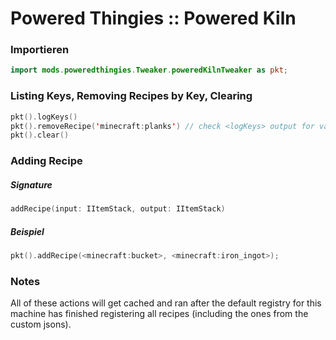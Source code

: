 # Powered Thingies :: Powered Kiln

### Importieren

```kotlin
import mods.poweredthingies.Tweaker.poweredKilnTweaker as pkt;
```

### Listing Keys, Removing Recipes by Key, Clearing

```kotlin
pkt().logKeys()
pkt().removeRecipe('minecraft:planks') // check <logKeys> output for valid keys
pkt().clear()
```

### Adding Recipe

##### Signature

```kotlin
addRecipe(input: IItemStack, output: IItemStack)
```

##### Beispiel

```kotlin
pkt().addRecipe(<minecraft:bucket>, <minecraft:iron_ingot>);
```

### Notes

All of these actions will get cached and ran after the default registry for this machine has finished registering all recipes (including the ones from the custom jsons).